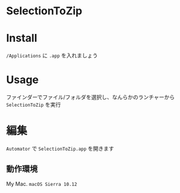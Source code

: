 # SelectionToZip

# Install

`/Applications` に `.app` を入れましょう


# Usage

ファインダーでファイル/フォルダを選択し、なんらかのランチャーから `SelectionToZip` を実行


# 編集

`Automator` で `SelectionToZip.app` を開きます



## 動作環境

My Mac. `macOS Sierra 10.12`
